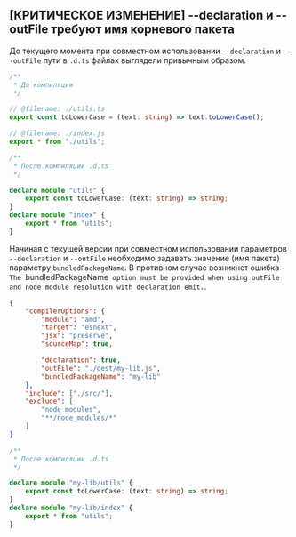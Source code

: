 ## \[КРИТИЧЕСКОЕ ИЗМЕНЕНИЕ\] --declaration и --outFile требуют имя корневого пакета

До текущего момента при совместном использовании `--declaration` и `--outFile` пути в `.d.ts` файлах выглядели привычным образом.

`````ts
/**
 * До компиляции
 */

// @filename: ./utils.ts
export const toLowerCase = (text: string) => text.toLowerCase();

// @filename: ./index.js
export * from "./utils";
`````

`````ts
/**
 * После компиляции .d.ts
 */

declare module "utils" {
    export const toLowerCase: (text: string) => string;
}
declare module "index" {
    export * from "utils";
}
`````

Начиная с текущей версии при совместном использовании параметров `--declaration` и `--outFile` необходимо задавать значение (имя пакета) параметру `bundledPackageName`. В противном случае возникнет ошибка - `The `bundledPackageName` option must be provided when using outFile and node module resolution with declaration emit.`.


`````json
{
    "compilerOptions": {
        "module": "amd",
        "target": "esnext",
        "jsx": "preserve",
        "sourceMap": true,

        "declaration": true,
        "outFile": "./dest/my-lib.js",
        "bundledPackageName": "my-lib"
    },
    "include": ["./src/"],
    "exclude": [
        "node_modules",
        "**/node_modules/*"
    ]
}
`````

`````ts
/**
 * После компиляции .d.ts
 */

declare module "my-lib/utils" {
    export const toLowerCase: (text: string) => string;
}
declare module "my-lib/index" {
    export * from "utils";
}
`````



